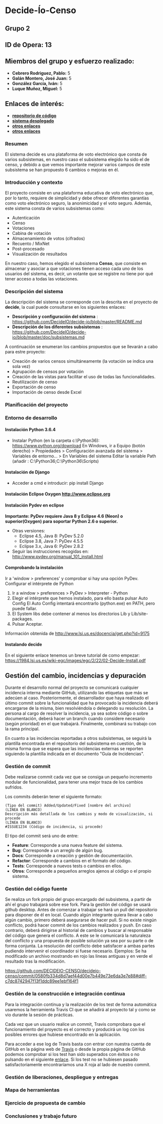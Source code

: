# Decide-Ío-Censo 
## Grupo 2
## ID de Opera: 13

## Miembros del grupo y esfuerzo realizado:

* **Cebrero Rodriguez, Pablo:** 5
* **Galán Montero, José Juan:** 5
* **González García, Iván:** 5
* **Luque Muñoz, Miguel:** 5


## Enlaces de interés:

* [**repositorio de código**](#codigo)
* [**sistema desplegado**](#bugs)
* [**otros enlaces**](#bugs)
* [**otros enlaces**](#bugs)

### Resumen
El sistema decide es una plataforma de voto electrónico que consta de varios subsistemas, en nuestro caso el subsistema elegido ha sido el de censo, y debido a que vemos importante mejorar varios campos de este subsistema se han propuesto 6 cambios o mejoras en él.

### Introducción y contexto
El proyecto consiste en una plataforma educativa de voto electrónico que, por lo tanto, requiere de simplicidad y debe ofrecer diferentes garantías como voto electrónico seguro, la anonimicidad y el voto seguro. Además, este sistema consta de varios subsistemas como:
 * Autenticación
 * Censo
 * Votaciones
 * Cabina de votación
 * Almacenamiento de votos (cifrados)
 * Recuento / MixNet
 * Post-procesado
 * Visualización de resultados
 
 En nuestro caso, hemos elegido el subsistema **Censo**, que consiste en almacenar y asociar a que votaciones tienen acceso cada uno de los usuarios del sistema, es decir, un votante que se registre no tiene por qué tener acceso a todas las votaciones.
### Descripción del sistema

La descripción del sistema se corresponde con la descrita en el proyecto de **decide**, la cual puede consultarse en los siguientes enlaces:
* **Descripción y configuración del sistema** : https://github.com/DecideIO/decide-io/blob/master/README.md
* **Descripción de los diferentes subsistemas** : https://github.com/DecideIO/decide-io/blob/master/doc/subsistemas.md

A continuación se enumeran los cambios propuestos que se llevarán a cabo para estre proyecto:

* Creación de varios censos simultáneamente (la votación se indica una sola vez)
* Agrupación de censos por votación
* Creación de las vistas para facilitar el uso de todas las funcionalidades.
* Reutilización de censo
* Exportación de censo
* Importación de censo desde Excel


### Planificación del proyecto

### Entorno de desarrollo

#### Instalación Python 3.6.4
* Instalar Python (en la carpeta c:\Python36):
  https://www.python.org/download
En Windows, ir a Equipo (botón derecho) > Propiedades > Configuración avanzada del
sistema > Variables de entorno… > En Variables del sistema Editar la variable Path
(añadir : C:\Python36;C:\Python36\Scripts) 

#### Instalación de Django

* Acceder a cmd e introducir: pip install Django 

#### Instalación Eclipse Oxygen http://www.eclipse.org
#### Instalación Pydev en eclipse
**Importante: PyDev requiere Java 8 y Eclipse 4.6 (Neon) o
superior(Oxygen) para soportar Python 2.6 o superior.**
* Otras versiones:
    * Eclipse 4.5, Java 8: PyDev 5.2.0
    * Eclipse 3.8, Java 7: PyDev 4.5.5
    * Eclipse 3.x, Java 6: PyDev 2.8.2
* Seguir las instrucciones recogidas en:
http://www.pydev.org/manual_101_install.html

#### Comprobando la instalación
Ir a 'window > preferences' y comprobar si hay una opción PyDev.
Configurar el intérprete de Python
1. Ir a window > preferences > PyDev > Interpreter - Python
2. Elegir el intérprete que hemos instalado, para ello basta pulsar Auto Config
El Auto Config intentará encontrarlo (python.exe) en PATH, pero puede fallar.
3. El System libs debe contener al menos los directorios Lib y Lib/site-packages.
4. Pulsar Aceptar.

Información obtenida de http://www.lsi.us.es/docencia/get.php?id=9175

#### Instalando decide
En el siguiente enlace tenemos un breve tutorial de como empezar:
https://1984.lsi.us.es/wiki-egc/images/egc/2/22/02-Decide-Install.pdf

## Gestión del cambio, incidencias y depuración

Durante el desarrollo normal del proyecto se comunicará cualquier incidencia interna mediante GitHub, utilizando las etiquetas que más se adecúen al caso. Posteriormente, el desarrollador que haya realizado el último commit sobre la funcionalidad que ha provocado la incidencia deberá encargarse de la misma, bien resolviéndola o delegando su resolución. La persona al cargo de resolver la incidencia, ya sea sobre código o sobre documentación, deberá hacer un branch cuando considere necesario (según prioridad) en el que trabajará. Finalmente, combinará su trabajo con la rama principal.

En cuanto a las incidencias reportadas a otros subsistemas, se seguirá la plantilla encontrada en el repositorio del subsistema en cuestión, de la misma forma que se espera que las incidencias externas se reporten siguiendo la plantilla indicada en el documento "Guía de Incidencias".

### Gestión de commit

Debe realizarse commit cada vez que se consiga un pequeño incremento modular de funcionalidad, para tener una mejor traza de los cambios sufridos.

Los commits deberán tener el siguiente formato:
```
(Tipo del commit) Added/Updated/Fixed [nombre del archivo]
(LÍNEA EN BLANCO)
Descripción más detallada de los cambios y modo de visualización, si procede
(LÍNEA EN BLANCO)
#ISSUE1234 (Código de incidencia, si procede)
```

El tipo del commit será uno de entre:
* **Feature**: Corresponde a una nueva feature del sistema.
* **Bug**: Corresponde a un arreglo de algún bug.
* **Docs**: Corresponde a creación y gestión de documentación.
* **Refactor**: Corresponde a cambios en el formato del código.
* **Tests**: Corresponde a nuevos tests o cambios en ellos.
* **Otros**: Corresponde a pequeños arreglos ajenos al código o el propio sistema.


### Gestión del código fuente

Se realiza un fork propio del grupo encargado del subsistema, a partir de ahí el grupo trabajará sobre ese fork.
Para la gestión del código se usará github desktop. Antes de comenzar a trabajar se hará un pull del repositorio para disponer de él en local. Cuando algún integrante quiera llevar a cabo algún cambio, primero deberá asegurarse de hacer pull. Si no existe ningún conflicto, podrá hacer commit de los cambios realizados y push. En caso contrario, deberá dirigirse al historial de cambios y buscar al responsable del código que genera el conflicto. A este se le comunicará la naturaleza del conflicto y una propuesta de posible solución ya sea por su parte o de forma conjunta. La resolución del conflicto debe satisfacer a ambas partes pudiendo intervenir el coordinador si fuese necesario.
Ejemplos:
Se ha modificado un archivo mostrando en rojo las lineas antiguas y en verde el resultado tras la modificación.

https://github.com/DECIDEIO-CENSO/decideio-censo/commit/0580fb334d8d7aef44d00e7b449e73e6da3e7e88#diff-c7dc8742947f13f1ddc89ee1ebf164f1

### Gestión de la construcción e integración continua

Para la integración continua y la realización de los test de forma automática usaremos la herramienta Travis CI que se añadirá al proyecto tal y como se vio durante la sesión de prácticas. 

Cada vez que un usuario realice un commit, Travis comprobara que el funcionamiento del proyecto es el correcto y producirá un log con los posibles errores que hubiese encontrado en la aplicación.

Para acceder a ese log de Travis basta con entrar con nuestra cuenta de GitHub en la página web de [Travis](https://travis-ci.org/) o desde la propia página de GitHub podemos comprobar si los test han sido superados con éxitos o no pulsando en el siguiente [enlace](https://github.com/DECIDEIO-CENSO/decideio-censo/commits/master). Si los test no se hubiesen pasado satisfactoriamente encontraríamos una X roja al lado de nuestro commit.



### Gestión de liberaciones, despliegue y entregas

### Mapa de herramientas

### Ejercicio de propuesta de cambio

### Conclusiones y trabajo futuro
